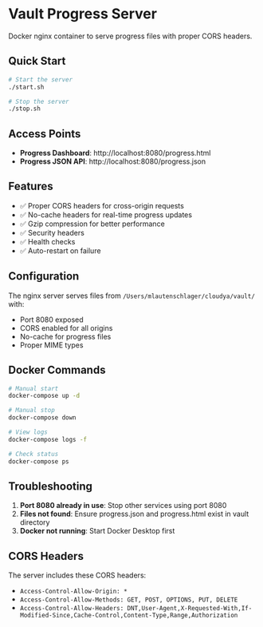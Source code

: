 # Vault Progress Server

Docker nginx container to serve progress files with proper CORS headers.

## Quick Start

```bash
# Start the server
./start.sh

# Stop the server
./stop.sh
```

## Access Points

- **Progress Dashboard**: http://localhost:8080/progress.html
- **Progress JSON API**: http://localhost:8080/progress.json

## Features

- ✅ Proper CORS headers for cross-origin requests
- ✅ No-cache headers for real-time progress updates
- ✅ Gzip compression for better performance
- ✅ Security headers
- ✅ Health checks
- ✅ Auto-restart on failure

## Configuration

The nginx server serves files from `/Users/mlautenschlager/cloudya/vault/` with:
- Port 8080 exposed
- CORS enabled for all origins
- No-cache for progress files
- Proper MIME types

## Docker Commands

```bash
# Manual start
docker-compose up -d

# Manual stop
docker-compose down

# View logs
docker-compose logs -f

# Check status
docker-compose ps
```

## Troubleshooting

1. **Port 8080 already in use**: Stop other services using port 8080
2. **Files not found**: Ensure progress.json and progress.html exist in vault directory
3. **Docker not running**: Start Docker Desktop first

## CORS Headers

The server includes these CORS headers:
- `Access-Control-Allow-Origin: *`
- `Access-Control-Allow-Methods: GET, POST, OPTIONS, PUT, DELETE`
- `Access-Control-Allow-Headers: DNT,User-Agent,X-Requested-With,If-Modified-Since,Cache-Control,Content-Type,Range,Authorization`